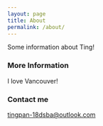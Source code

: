 ```yaml
---
layout: page
title: About
permalink: /about/
---
```


Some information about Ting!

### More Information

<span style="color:grenn"> I love Vancouver! </span> 

### Contact me

[tingpan-18dsba@outlook.com](mailto:tingpan-18dsba@outlook.com)